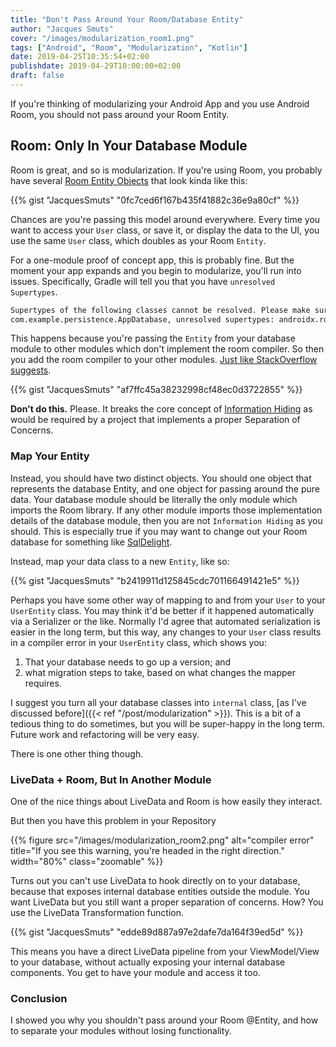 ```yaml
---
title: "Don't Pass Around Your Room/Database Entity"
author: "Jacques Smuts"
cover: "/images/modularization_room1.png"
tags: ["Android", "Room", "Modularization", "Kotlin"]
date: 2019-04-25T10:35:54+02:00
publishdate: 2019-04-29T10:00:00+02:00
draft: false
---
```


If you're thinking of modularizing your Android App and you use Android Room, you should not pass around your Room Entity.

<!--more-->

## Room: Only In Your Database Module

Room is great, and so is modularization. If you're using Room, you probably have several [Room Entity Objects](https://developer.android.com/training/data-storage/room/defining-data) that look kinda like this:

{{% gist "JacquesSmuts" "0fc7ced6f167b435f41882c36e9a80cf" %}}

Chances are you're passing this model around everywhere. Every time you want to access your `User` class, or save it, or display the data to the UI, you use the same `User` class, which doubles as your Room `Entity`.

For a one-module proof of concept app, this is probably fine. But the moment your app expands and you begin to modularize, you'll run into issues. Specifically, Gradle will tell you that you have `unresolved Supertypes`.

```python
Supertypes of the following classes cannot be resolved. Please make sure you have the required dependencies in the classpath:
com.example.persistence.AppDatabase, unresolved supertypes: androidx.room.RoomDatabase
```

This happens because you're passing the `Entity` from your database module to other modules which don't implement the room compiler. So then you add the room compiler to your other modules. [Just like StackOverflow suggests](https://stackoverflow.com/questions/53152796/androidx-room-unresolved-supertypes-roomdatabase).

{{% gist "JacquesSmuts" "af7ffc45a38232998cf48ec0d3722855" %}}

**Don't do this.** Please. It breaks the core concept of [Information Hiding](https://en.wikipedia.org/wiki/Information_hiding) as would be required by a project that implements a proper Separation of Concerns.

### Map Your Entity

Instead, you should have two distinct objects. You should one object that represents the database Entity, and one object for passing around the pure data. Your database module should be literally the only module which imports the Room library. If any other module imports those implementation details of the database module, then you are not `Information Hiding` as you should. This is especially true if you may want to change out your Room database for something like [SqlDelight](https://github.com/square/sqldelight). 

Instead, map your data class to a new `Entity`, like so:

{{% gist "JacquesSmuts" "b2419911d125845cdc701166491421e5" %}}

Perhaps you have some other way of mapping to and from your `User` to your `UserEntity` class. You may think it'd be better if it happened automatically via a Serializer or the like. Normally I'd agree that automated serialization is easier in the long term, but this way, any changes to your `User` class results in a compiler error in your `UserEntity` class, which shows you:

1. That your database needs to go up a version; and
2. what migration steps to take, based on what changes the mapper requires.

I suggest you turn all your database classes into `internal` class, [as I've discussed before]({{< ref "/post/modularization" >}}). This is a bit of a tedious thing to do sometimes, but you will be super-happy in the long term. Future work and refactoring will be very easy.

There is one other thing though.

### LiveData + Room, But In Another Module

One of the nice things about LiveData and Room is how easily they interact.

But then you have this problem in your Repository

{{% figure src="/images/modularization_room2.png" alt="compiler error" title="If you see this warning, you're headed in the right direction." width="80%"  class="zoomable" %}}

Turns out you can't use LiveData to hook directly on to your database, because that exposes internal database entities outside the module. You want LiveData but you still want a proper separation of concerns. How? You use the LiveData Transformation function.

{{% gist "JacquesSmuts" "edde89d887a97e2dafe7da164f39ed5d" %}}

This means you have a direct LiveData pipeline from your ViewModel/View to your database, without actually exposing your internal database components. You get to have your module and access it too.

### Conclusion

I showed you why you shouldn't pass around your Room @Entity, and how to separate your modules without losing functionality.
